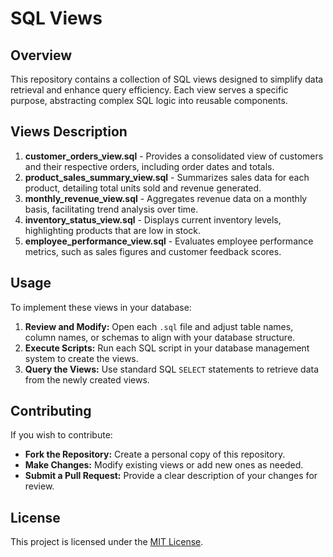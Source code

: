 # SQL Views

## Overview

This repository contains a collection of SQL views designed to simplify data retrieval and enhance query efficiency. Each view serves a specific purpose, abstracting complex SQL logic into reusable components.

## Views Description

1. **customer_orders_view.sql** - Provides a consolidated view of customers and their respective orders, including order dates and totals.
2. **product_sales_summary_view.sql** - Summarizes sales data for each product, detailing total units sold and revenue generated.
3. **monthly_revenue_view.sql** - Aggregates revenue data on a monthly basis, facilitating trend analysis over time.
4. **inventory_status_view.sql** - Displays current inventory levels, highlighting products that are low in stock.
5. **employee_performance_view.sql** - Evaluates employee performance metrics, such as sales figures and customer feedback scores.

## Usage

To implement these views in your database:

1. **Review and Modify:** Open each `.sql` file and adjust table names, column names, or schemas to align with your database structure.
2. **Execute Scripts:** Run each SQL script in your database management system to create the views.
3. **Query the Views:** Use standard SQL `SELECT` statements to retrieve data from the newly created views.

## Contributing

If you wish to contribute:

- **Fork the Repository:** Create a personal copy of this repository.
- **Make Changes:** Modify existing views or add new ones as needed.
- **Submit a Pull Request:** Provide a clear description of your changes for review.

## License

This project is licensed under the [MIT License](./LICENSE).
